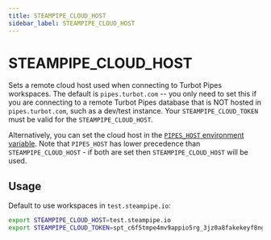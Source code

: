 ```yaml
---
title: STEAMPIPE_CLOUD_HOST
sidebar_label: STEAMPIPE_CLOUD_HOST
---
```


# STEAMPIPE_CLOUD_HOST
Sets a remote cloud host used when connecting to Turbot Pipes workspaces.  The default is `pipes.turbot.com` -- you only need to set this if you are connecting to a remote Turbot Pipes database that is NOT hosted in `pipes.turbot.com`, such as a dev/test instance.  Your `STEAMPIPE_CLOUD_TOKEN` must be valid for the `STEAMPIPE_CLOUD_HOST`.

Alternatively, you can set the cloud host in the [`PIPES_HOST` environment variable](/docs/reference/env-vars/pipes_host). Note that `PIPES_HOST` has lower precedence than `STEAMPIPE_CLOUD_HOST` - if both are set then `STEAMPIPE_CLOUD_HOST` will be used.

## Usage 
Default to use workspaces in `test.steampipe.io`:

```bash
export STEAMPIPE_CLOUD_HOST=test.steampipe.io
export STEAMPIPE_CLOUD_TOKEN=spt_c6f5tmpe4mv9appio5rg_3jz0a8fakekeyf8ng72qr646
```
